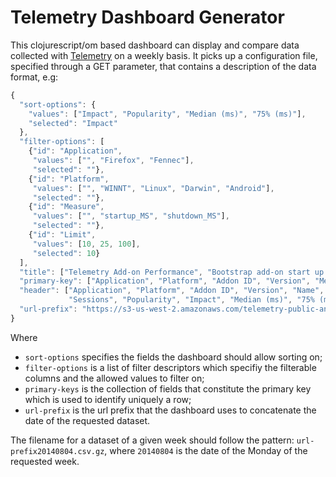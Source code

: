 # Telemetry Dashboard Generator

This clojurescript/om based dashboard can display and compare data collected with [Telemetry](https://wiki.mozilla.org/Telemetry) on a weekly basis. It picks up
a configuration file, specified through a GET parameter, that contains a description of the data format, e.g:

```javascript
{
  "sort-options": {
    "values": ["Impact", "Popularity", "Median (ms)", "75% (ms)"],
    "selected": "Impact"
  },
  "filter-options": [
    {"id": "Application",
     "values": ["", "Firefox", "Fennec"],
     "selected": ""},
    {"id": "Platform",
     "values": ["", "WINNT", "Linux", "Darwin", "Android"],
     "selected": ""},
    {"id": "Measure",
     "values": ["", "startup_MS", "shutdown_MS"],
     "selected": ""},
    {"id": "Limit",
     "values": [10, 25, 100],
     "selected": 10}
  ],
  "title": ["Telemetry Add-on Performance", "Bootstrap add-on start up and shut down times"],
  "primary-key": ["Application", "Platform", "Addon ID", "Version", "Measure"],
  "header": ["Application", "Platform", "Addon ID", "Version", "Name", "Measure",
             "Sessions", "Popularity", "Impact", "Median (ms)", "75% (ms)", "95% (ms)"],
  "url-prefix": "https://s3-us-west-2.amazonaws.com/telemetry-public-analysis/addon_perf/data/weekly_addons"
}
```

Where
- `sort-options` specifies the fields the dashboard should allow sorting on;
- `filter-options` is a list of filter descriptors which specifiy the filterable columns and the allowed values to filter on;
- `primary-keys` is the collection of fields that constitute the primary key which is used to identify uniquely a row;
- `url-prefix` is the url prefix that the dashboard uses to concatenate the date of the requested dataset.

The filename for a dataset of a given week should follow the pattern: `url-prefix20140804.csv.gz`, where `20140804` is the date of the Monday of the requested week.
